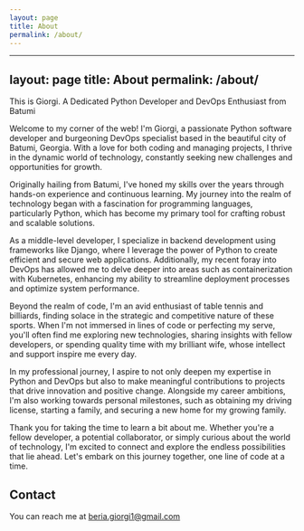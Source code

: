 ```yaml
---
layout: page
title: About
permalink: /about/
---
```


---
layout: page
title: About
permalink: /about/
---

This is Giorgi.
A Dedicated Python Developer and DevOps Enthusiast from Batumi

Welcome to my corner of the web! I'm Giorgi, a passionate Python software developer and burgeoning DevOps specialist based in the beautiful city of Batumi, Georgia. With a love for both coding and managing projects, I thrive in the dynamic world of technology, constantly seeking new challenges and opportunities for growth.

Originally hailing from Batumi, I've honed my skills over the years through hands-on experience and continuous learning. My journey into the realm of technology began with a fascination for programming languages, particularly Python, which has become my primary tool for crafting robust and scalable solutions.

As a middle-level developer, I specialize in backend development using frameworks like Django, where I leverage the power of Python to create efficient and secure web applications. Additionally, my recent foray into DevOps has allowed me to delve deeper into areas such as containerization with Kubernetes, enhancing my ability to streamline deployment processes and optimize system performance.

Beyond the realm of code, I'm an avid enthusiast of table tennis and billiards, finding solace in the strategic and competitive nature of these sports. When I'm not immersed in lines of code or perfecting my serve, you'll often find me exploring new technologies, sharing insights with fellow developers, or spending quality time with my brilliant wife, whose intellect and support inspire me every day.


In my professional journey, I aspire to not only deepen my expertise in Python and DevOps but also to make meaningful contributions to projects that drive innovation and positive change. Alongside my career ambitions, I'm also working towards personal milestones, such as obtaining my driving license, starting a family, and securing a new home for my growing family.

Thank you for taking the time to learn a bit about me. Whether you're a fellow developer, a potential collaborator, or simply curious about the world of technology, I'm excited to connect and explore the endless possibilities that lie ahead. Let's embark on this journey together, one line of code at a time.


## Contact
You can reach me at [beria.giorgi1@gmail.com]()
